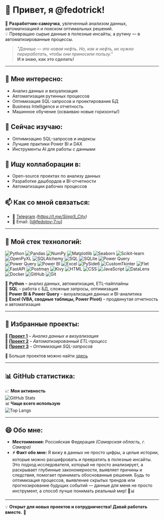# 👋 Привет, я @fedotrick!  

🚀 **Разработчик-самоучка**, увлеченный анализом данных, автоматизацией и поиском оптимальных решений.  
💡 Превращаю сырые данные в полезные инсайты, а рутину — в автоматизированные процессы.  

> _"Данные — это новая нефть. Но, как и нефть, их нужно переработать, чтобы они приносили пользу."_  
> **И я знаю, как это сделать!**  

---

## 👀 Мне интересно:
- Анализ данных и визуализация  
- Автоматизация рутинных процессов  
- Оптимизация SQL-запросов и проектирование БД  
- Business Intelligence и отчетность  
- Машинное обучение (осваиваю новые горизонты!)  

## 🌱 Сейчас изучаю:
- Оптимизацию SQL-запросов и индексы  
- Лучшие практики Power BI и DAX  
- Инструменты AI для работы с данными  

## 💞️ Ищу коллаборации в:
- Open-source проектах по анализу данных  
- Разработке дашбордов и BI-отчетности  
- Автоматизации рабочих процессов  

## 📫 Как со мной связаться:
- 📝 [Telegram](#) *(https://t.me/Simp1i_City)*  
- 📧 Email: [i@fedotov-7.ru]  

---

## 🔧 Мой стек технологий:
![Python](https://img.shields.io/badge/Python-3776AB?style=for-the-badge&logo=python&logoColor=white)
![Pandas](https://img.shields.io/badge/Pandas-150458?style=for-the-badge&logo=pandas&logoColor=white)
![NumPy](https://img.shields.io/badge/NumPy-013243?style=for-the-badge&logo=numpy&logoColor=white)
![Matplotlib](https://img.shields.io/badge/Matplotlib-008080?style=for-the-badge)
![Seaborn](https://img.shields.io/badge/Seaborn-3C4257?style=for-the-badge)
![Scikit-learn](https://img.shields.io/badge/Scikit--Learn-F7931E?style=for-the-badge&logo=scikitlearn&logoColor=white)
![OpenPyXL](https://img.shields.io/badge/OpenPyXL-3776AB?style=for-the-badge&logo=python&logoColor=white)
![SQLAlchemy](https://img.shields.io/badge/SQLAlchemy-CCA972?style=for-the-badge)
![SQL](https://img.shields.io/badge/SQL-4479A1?style=for-the-badge&logo=postgresql&logoColor=white)
![SQLite](https://img.shields.io/badge/SQLite-003B57?style=for-the-badge&logo=sqlite&logoColor=white)
![Power Query](https://img.shields.io/badge/Power%20Query-017D8E?style=for-the-badge&logo=microsoft-powerquery&logoColor=white)
![Power Query](https://img.shields.io/badge/Power%20Query-8E4D35?style=for-the-badge&logo=microsoft-powerquery&logoColor=white)
![Power BI](https://img.shields.io/badge/PowerBI-F2C811?style=for-the-badge&logo=powerbi&logoColor=black)
![Excel](https://img.shields.io/badge/Excel-217346?style=for-the-badge&logo=microsoft-excel&logoColor=white)
![PySide6](https://img.shields.io/badge/PySide6-41B7D7?style=for-the-badge&logo=python&logoColor=white)
![CustomTkinter](https://img.shields.io/badge/CustomTkinter-3776AB?style=for-the-badge&logo=python&logoColor=white)
![Flet](https://img.shields.io/badge/Flet-02569B?style=for-the-badge)
![FastAPI](https://img.shields.io/badge/FastAPI-009688?style=for-the-badge&logo=fastapi&logoColor=white)
![Postman](https://img.shields.io/badge/Postman-FF6C37?style=for-the-badge&logo=postman&logoColor=white)
![Kivy](https://img.shields.io/badge/Kivy-32CD32?style=for-the-badge&logo=kivy&logoColor=white)
![HTML](https://img.shields.io/badge/HTML-E34F26?style=for-the-badge&logo=html5&logoColor=white)
![CSS](https://img.shields.io/badge/CSS-1572B6?style=for-the-badge&logo=css3&logoColor=white)
![JavaScript](https://img.shields.io/badge/JavaScript-F7DF1E?style=for-the-badge&logo=javascript&logoColor=black)
![DataLens](https://img.shields.io/badge/Yandex%20DataLens-FFCC00?style=for-the-badge&logo=yandex&logoColor=black)
![Docker](https://img.shields.io/badge/Docker-2496ED?style=for-the-badge&logo=docker&logoColor=white)
![GitHub](https://img.shields.io/badge/GitHub-181717?style=for-the-badge&logo=github&logoColor=white)
![Git](https://img.shields.io/badge/Git-F05032?style=for-the-badge&logo=git&logoColor=white)


🔹 **Python** – анализ данных, автоматизация, ETL-пайплайны  
🔹 **SQL** – работа с БД, сложные запросы, оптимизация  
🔹 **Power BI & Power Query** – визуализация данных и BI-аналитика  
🔹 **Excel (VBA, сводные таблицы, Power Pivot)** – продвинутая отчетность и автоматизация  

---

## 📌 Избранные проекты:
🔹 **[Проект 1](https://github.com/fedotrick/repository1)** – *Анализ данных и визуализация*  
🔹 **[Проект 2](https://github.com/fedotrick/repository2)** – *Автоматизированный ETL-процесс*  
🔹 **[Проект 3](https://github.com/fedotrick/repository3)** – *Оптимизация SQL-запросов*  

📂 Больше проектов можно найти [здесь](https://github.com/fedotrick?tab=repositories)  

---

## 📊 GitHub статистика:
📈 **Моя активность**  
![GitHub Stats](https://github-readme-stats.vercel.app/api?username=fedotrick&show_icons=true&theme=tokyonight)  
📊 **Чаще всего использую**  
![Top Langs](https://github-readme-stats.vercel.app/api/top-langs/?username=fedotrick&layout=compact&theme=tokyonight)  

---

## 😄 Обо мне:
- **Местоимения:** Российская Федерация *(Самарская область, г. Самара)*  
- **⚡ Факт обо мне:** Я вижу в данных не просто цифры, а целые истории, которые можно расшифровать и превратить в полезные инсайты.
Это подход исследователя, который не просто анализирует, а раскрывает глубинные закономерности, выявляет причины и следствия, 
помогает принимать обоснованные решения. Будь то оптимизация процессов, выявление скрытых трендов или прогнозирование будущих событий — 
данные для меня не просто инструмент, а способ лучше понимать реальный мир! 🚀📊  

---

💡 **Открыт для новых проектов и сотрудничества! Давай работать вместе.** 🚀  
